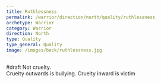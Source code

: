 ```yaml
---
title: Ruthlessness
permalink: /warrior/direction/north/quality/ruthlessness
archetype: Warrior
category: Warrior
direction: North
type: Quality
type_general: Quality
image: /images/back/ruthlessness.jpg
---
```

#draft Not cruelty.  
Cruelty outwards is bullying. Cruelty inward is victim
